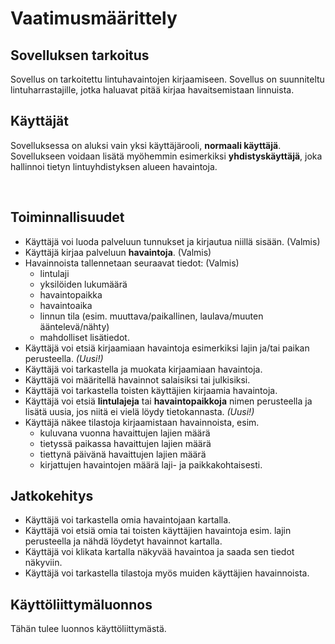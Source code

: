 # Vaatimusmäärittely

## Sovelluksen tarkoitus

Sovellus on tarkoitettu lintuhavaintojen kirjaamiseen. Sovellus on suunniteltu lintuharrastajille, jotka haluavat pitää kirjaa havaitsemistaan linnuista.
<br/>


## Käyttäjät
Sovelluksessa on aluksi vain yksi käyttäjärooli, **normaali käyttäjä**. Sovellukseen voidaan lisätä myöhemmin esimerkiksi **yhdistyskäyttäjä**, joka hallinnoi tietyn lintuyhdistyksen alueen havaintoja.

<br/>


## Toiminnallisuudet

- Käyttäjä voi luoda palveluun tunnukset ja kirjautua niillä sisään. (Valmis)
- Käyttäjä kirjaa palveluun **havaintoja**. (Valmis)
- Havainnoista tallennetaan seuraavat tiedot: (Valmis)
    - lintulaji
    - yksilöiden lukumäärä
    - havaintopaikka
    - havaintoaika
    - linnun tila (esim. muuttava/paikallinen, laulava/muuten ääntelevä/nähty)
    - mahdolliset lisätiedot.
- Käyttäjä voi etsiä kirjaamiaan havaintoja esimerkiksi lajin ja/tai paikan perusteella. *(Uusi!)*
- Käyttäjä voi tarkastella ja muokata kirjaamiaan havaintoja.
- Käyttäjä voi määritellä havainnot salaisiksi tai julkisiksi. 
- Käyttäjä voi tarkastella toisten käyttäjien kirjaamia havaintoja.
- Käyttäjä voi etsiä **lintulajeja** tai **havaintopaikkoja** nimen perusteella ja lisätä uusia, jos niitä ei vielä löydy tietokannasta. *(Uusi!)*
- Käyttäjä näkee tilastoja kirjaamistaan havainnoista, esim.
    - kuluvana vuonna havaittujen lajien määrä
    - tietyssä paikassa havaittujen lajien määrä
    - tiettynä päivänä havaittujen lajien määrä
    - kirjattujen havaintojen määrä laji- ja paikkakohtaisesti.


## Jatkokehitys

- Käyttäjä voi tarkastella omia havaintojaan kartalla.
- Käyttäjä voi etsiä omia tai toisten käyttäjien havaintoja esim. lajin perusteella ja nähdä löydetyt havainnot kartalla.
- Käyttäjä voi klikata kartalla näkyvää havaintoa ja saada sen tiedot näkyviin.
- Käyttäjä voi tarkastella tilastoja myös muiden käyttäjien havainnoista.



## Käyttöliittymäluonnos

Tähän tulee luonnos käyttöliittymästä.
<br/>

